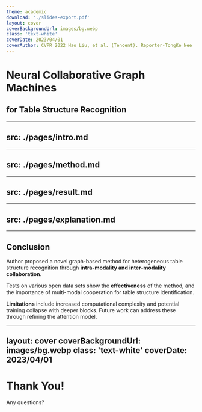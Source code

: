 ```yaml
---
theme: academic
download: './slides-export.pdf'
layout: cover
coverBackgroundUrl: images/bg.webp
class: 'text-white'
coverDate: 2023/04/01
coverAuthor: CVPR 2022 Hao Liu, et al. (Tencent). Reporter-TongKe Nee
---
```


# Neural Collaborative Graph Machines
## for Table Structure Recognition

---
src: ./pages/intro.md
---

---
src: ./pages/method.md
---

---
src: ./pages/result.md
---

---
src: ./pages/explanation.md
---

---

## Conclusion

Author proposed a novel graph-based method for heterogeneous table structure recognition through **intra-modality and inter-modality collaboration**.

Tests on various open data sets show the **effectiveness** of the method, and the importance of multi-modal cooperation for table structure identification.

**Limitations** include increased computational complexity and potential training collapse with deeper blocks. Future work can address these through refining the attention model.

---
layout: cover
coverBackgroundUrl: images/bg.webp
class: 'text-white'
coverDate: 2023/04/01
---

# Thank You!

Any questions?
